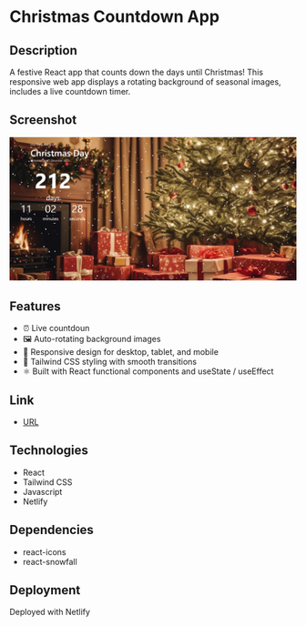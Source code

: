 # Christmas Countdown App

## Description
 A festive React app that counts down the days until Christmas! 
 This responsive web app displays a rotating background of seasonal
 images, includes a live countdown timer.

## Screenshot
![](./src/assets/screenshot.jpg)

## Features
- ⏰ Live countdoun
- 🖼️ Auto-rotating background images
- 📱 Responsive design for desktop, tablet, and mobile
- 🎨 Tailwind CSS styling with smooth transitions
- ⚛️ Built with React functional components and useState / useEffect

## Link
- [URL](https://biancas-christmas-countdown.netlify.app)

## Technologies
- React
- Tailwind CSS
- Javascript
- Netlify

## Dependencies
- react-icons
- react-snowfall

## Deployment
Deployed with Netlify

